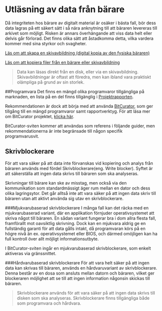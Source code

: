 # Utläsning av data från bärare
Då integriteten hos bärare av digitalt material är osäker i bästa fall, bör dess data lagras på ett säkert sätt i så nära anknytning till att bäraren levereras till arkivet som möjligt. Risken är annars överhängande att viss data helt eller delvis går förlorad. Det finns olika sätt att åstadkomma detta, vilka vardera kommer med sina styrkor och svagheter.

[Läs om att skapa en skivavbildning (digital kopia av den fysiska bäraren)](skivavbildning.md)

[Läs om att kopiera filer från en bärare eller skivavbildning](filkopiering.md)

> Data kan läsas direkt från en disk, eller via en skivavbildning. Skivavbildningar är oftast att föredra, men kan ibland vara praktiskt olämpliga på grund av sin storlek.

##Programvara
Det finns en mängd olika programvaror tillgängliga på marknaden, en lista på en del finns tillgänglig i [Projektrapporten](/bilagor/projektrapport_digital_forensis_och_digitala_personarkiv.pdf).

Rekommendationen är dock att börja med att använda [BitCurator](http://wiki.bitcurator.net/index.php?title=Main_Page), som ger tillgång till en mängd programvaror samt rapportverktyg. För att läsa mer om BitCurator projektet, [klicka här](http://www.bitcurator.net/).

BitCurator-sviten kommer att användas som referens i följande guider, men rekommendationerna är inte begränsade till någon specifik programvarusvit.



## Skrivblockerare
För att vara säker på att data inte förvanskas vid kopiering och analys från bäraren används med fördel Skrivblockerare(eng. Write blocker). Syftet är att säkerställa att ingen data skrivs till bäraren som ska analyseras. 

Skrivningar till bärare kan ske av misstag, men också via den kommunikation som standardmässigt äger rum mellan en dator och dess olika lagringsytor. Det går alltså inte att vara säker på att ingen data skriv till bäraren utan att aktivt använda sig utav en skrivblockerare.

###Mjukvarubaserad skrivblockerare
I många fall kan det räcka med en mjukvarubaserad variant, där en applikation förnjuder operativsystemet att skriva något till bäraren. En sådan variant fungerar bra i dom allra flesta fall, framförallt mot oavsiktlig skrivning. Dock kan en mjukvara aldrig ge en fullständig garanti för att data gålls intakt, då programvaran körs på en högre nivå än ex. operativsystemet eller BIOS, och därmed omöjligen kan ha full kontroll över allt möjligt informationsutbyte.

I BitCurator-sviten ingår en mjukvarubaserad skrivblockerare, som enkelt aktiveras via gränssnittet.

###Hårdvarubaserad skrivblockerare
För att vara helt säker på att ingen data kan skrivas till bäraren, används en hårdvaruvariant av skrivblockerare. Denna består av en dosa som ansluts mellan datorn och bäraren, vilket ger blockeraren möjlighet att se till att ingen information någonsin skickas till bäraren.

>Skrivblockerare används för att vara säker på att ingen data skrivs till disken som ska analyseras. Skrivblockerare finns tillgängliga både som programvara och hårdvara.